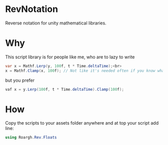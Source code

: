 # RevNotation
Reverse notation for unity mathematical libraries.

# Why
This script library is for people like me, who are to lazy to write
```csharp
var x = Mathf.Lerp(y, 100f, t * Time.deltaTime);<br>
x = Mathf.Clamp(x, 100f); // Not like it's needed often if you know what you are doing.
```
but you prefer
```csharp
vaf x = y.Lerp(100f, t * Time.deltaTime).Clamp(100f);
```

# How
Copy the scripts to your assets folder anywhere and at top your script add line:

```csharp
using Roargh.Rev.Floats



